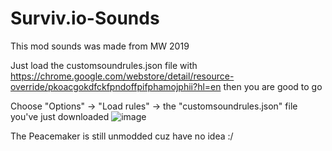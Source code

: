 # Surviv.io-Sounds

This mod sounds was made from MW 2019

Just load the customsoundrules.json file with https://chrome.google.com/webstore/detail/resource-override/pkoacgokdfckfpndoffpifphamojphii?hl=en then you are good to go

Choose "Options" -> "Load rules" -> the "customsoundrules.json" file you've just downloaded
![image](https://user-images.githubusercontent.com/102913310/178017028-333cad52-cb3b-42a7-8d51-26346e98addc.png)

The Peacemaker is still unmodded cuz have no idea :/

